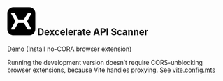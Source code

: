## ![](./src/assets/favicon.svg) Dexcelerate API Scanner

[Demo](https://scanner-app-git-develop-andreistarcows-projects.vercel.app/)
(Install no-CORA browser extension)

Running the development version doesn’t require CORS-unblocking browser extensions, because Vite handles proxying.
See [vite.config.mts](./vite.config.mts) 

